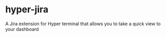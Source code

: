# hyper-jira
A Jira extension for Hyper terminal that allows you to take a quick view to your dashboard
